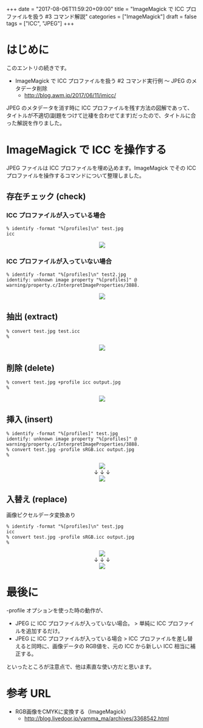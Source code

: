 +++
date = "2017-08-06T11:59:20+09:00"
title = "ImageMagick で ICC プロファイルを扱う #3 コマンド解説"
categories = ["ImageMagick"]
draft = false
tags = ["ICC", "JPEG"]
+++

# はじめに


このエントリの続きです。

-  ImageMagick で ICC プロファイルを扱う #2 コマンド実行例 〜 JPEG のメタデータ削除
   - http://blog.awm.jp/2017/06/11/imicc/

JPEG のメタデータを消す時に ICC プロファイルを残す方法の図解であって、タイトルが不適切(副題をつけて辻褄を合わせてます)だったので、タイトルに合った解説を作りました。

# ImageMagick で ICC を操作する

JPEG ファイルは ICC プロファイルを埋め込めます。ImageMagick でその ICC プロファイルを操作するコマンドについて整理しました。

## 存在チェック (check)

### ICC プロファイルが入っている場合
```
% identify -format "%[profiles]\n" test.jpg
icc
```
<center> <img src="../fig1.png" /> </center>

### ICC プロファイルが入っていない場合
```
% identify -format "%[profiles]\n" test2.jpg
identify: unknown image property "%[profiles]" @ warning/property.c/InterpretImageProperties/3888.
```
<center> <img src="../fig2.png" /> </center>

## 抽出 (extract)

```
% convert test.jpg test.icc
%
```
<center> <img src="../fig3-extract.png" /> </center>


## 削除 (delete)

```
% convert test.jpg +profile icc output.jpg
%
```
<center> <img src="../fig4-delete.png" /> </center>

## 挿入 (insert)

```
% identify -format "%[profiles]" test.jpg
identify: unknown image property "%[profiles]" @ warning/property.c/InterpretImageProperties/3888.
% convert test.jpg -profile sRGB.icc output.jpg
%
```
<center>
   <img src="../fig2.png" /> <br />
   ↓ ↓ ↓ <br />
   <img src="../fig5-insert.png" />
</center>

## 入替え (replace)

画像ピクセルデータ変換あり

```
% identify -format "%[profiles]\n" test.jpg
icc
% convert test.jpg -profile sRGB.icc output.jpg
%
```
<center>
   <img src="../fig1.png" /> <br />
   ↓ ↓ ↓ <br />
   <img src="../fig6-replace.png" />
</center>

# 最後に

 -profile オプションを使った時の動作が、

- JPEG に ICC プロファイルが入っていない場合。 > 単純に ICC プロファイルを追加するだけ。
- JPEG に ICC プロファイルが入っている場合 > ICC プロファイルを差し替えると同時に、画像データの RGB値を、元の ICC から新しい ICC 相当に補正する。

といったところが注意点で、他は素直な使い方だと思います。

# 参考 URL

- RGB画像をCMYKに変換する（ImageMagick）
   - http://blog.livedoor.jp/yamma_ma/archives/3368542.html